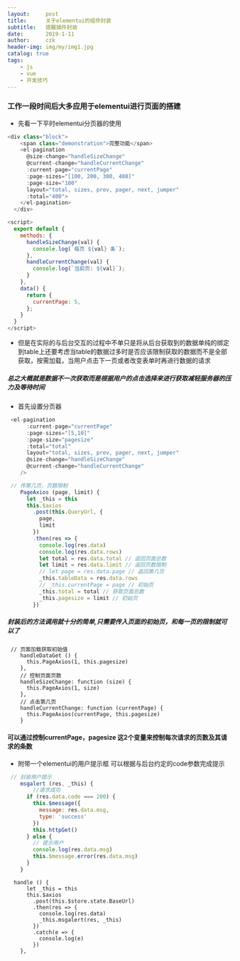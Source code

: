 ```yaml
---
layout:     post
title:      关于elementui的组件封装
subtitle:   提醒插件封装
date:       2019-1-11
author:     czk
header-img: img/my/img1.jpg
catalog: true
tags:
    - js
    - vue
    - 开发技巧
---
```

### 工作一段时间后大多应用于elementui进行页面的搭建

- 先看一下平时elementui分页器的使用
``` JavaScript
<div class="block">
    <span class="demonstration">完整功能</span>
    <el-pagination
      @size-change="handleSizeChange"
      @current-change="handleCurrentChange"
      :current-page="currentPage"
      :page-sizes="[100, 200, 300, 400]"
      :page-size="100"
      layout="total, sizes, prev, pager, next, jumper"
      :total="400">
    </el-pagination>
  </div>
```
```JAVASCRIPT
<script>
  export default {
    methods: {
      handleSizeChange(val) {
        console.log(`每页 ${val} 条`);
      },
      handleCurrentChange(val) {
        console.log(`当前页: ${val}`);
      }
    },
    data() {
      return {
        currentPage: 5,
      };
    }
  }
</script>
```



- 但是在实际的与后台交互的过程中不单只是将从后台获取到的数据单纯的绑定到table上还要考虑当table的数据过多时是否应该限制获取的数据而不是全部获取，按需加载，当用户点击下一页或者改变表单时再进行数据的请求
##### 总之大概就是数据不一次获取而是根据用户的点击选择来进行获取减轻服务器的压力及等待时间

- 首先设置分页器
``` JavaScript
 <el-pagination
      :current-page="currentPage"
      :page-sizes="[5,10]"
      :page-size="pagesize"
      :total="total"
      layout="total, sizes, prev, pager, next, jumper"
      @size-change="handleSizeChange"
      @current-change="handleCurrentChange"
    />
```
```JAVASCRIPT
 // 传第几页，页数限制
    PageAxios (page, limit) {
      let _this = this
      this.$axios
        .post(this.QueryUrl, {
          page,
          limit
        })
        .then(res => {
          console.log(res.data)
          console.log(res.data.rows)
          let total = res.data.total // 返回页面总数
          let limit = res.data.limit // 返回页数限制
          // let page = res.data.page // 返回第几页
          _this.tableData = res.data.rows
          // _this.currentPage = page // 初始页
          _this.total = total // 获取页面总数
          _this.pagesize = limit // 初始页
        })
```
##### 封装后的方法调用就十分的简单,只需要传入页面的初始页，和每一页的限制就可以了
```
 // 页面加载获取初始值
    handleDataGet () {
      this.PageAxios(1, this.pagesize)
    },
    // 控制页面页数
    handleSizeChange: function (size) {
      this.PageAxios(1, size)
    },
    // 点击第几页
    handleCurrentChange: function (currentPage) {
      this.PageAxios(currentPage, this.pagesize)
    }
```


#### 可以通过控制currentPage，pagesize 这2个变量来控制每次请求的页数及其请求的条数

- 附带一个elementui的用户提示框 可以根据与后台约定的code参数完成提示
```JAVASCRIPT
 // 封装用户提示
    msgalert (res, _this) {
        //请求成功
      if (res.data.code === 200) {
        this.$message({
          message: res.data.msg,
          type: 'success'
        })
        this.httpGet()
      } else {
        // 提示用户
        console.log(res.data.msg)
        this.$message.error(res.data.msg)
      }
    }
```
```JS
  handle () {
      let _this = this
      this.$axios
        .post(this.$store.state.BaseUrl)
        .then(res => {
          console.log(res.data)
          _this.msgalert(res, _this)
        })
        .catch(e => {
          console.log(e)
        })
    },
```


